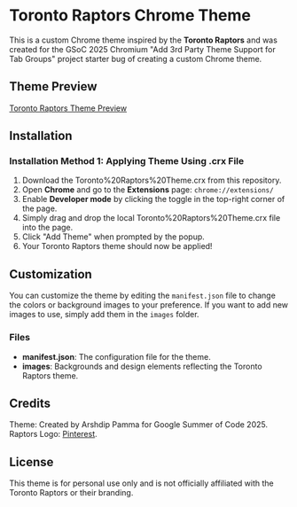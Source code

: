 # Toronto Raptors Chrome Theme

This is a custom Chrome theme inspired by the **Toronto Raptors** and was created for the GSoC 2025 Chromium "Add 3rd Party Theme Support for Tab Groups" project starter bug of creating a custom Chrome theme.

## Theme Preview

[Toronto Raptors Theme Preview](Toronto%20Raptors%20Theme%20Preview.png)

## Installation

### Installation Method 1: Applying Theme Using .crx File

1. Download the Toronto%20Raptors%20Theme.crx from this repository.
2. Open **Chrome** and go to the **Extensions** page: `chrome://extensions/`
3. Enable **Developer mode** by clicking the toggle in the top-right corner of the page.
4. Simply drag and drop the local Toronto%20Raptors%20Theme.crx file into the page.
5. Click "Add Theme" when prompted by the popup.
6. Your Toronto Raptors theme should now be applied!

## Customization

You can customize the theme by editing the `manifest.json` file to change the colors or background images to your preference. If you want to add new images to use, simply add them in the `images` folder.

### Files

- **manifest.json**: The configuration file for the theme.
- **images**: Backgrounds and design elements reflecting the Toronto Raptors theme.

## Credits

Theme: Created by Arshdip Pamma for Google Summer of Code 2025.  
Raptors Logo: [Pinterest](https://es.pinterest.com/pin/458030224577571245/).

## License

This theme is for personal use only and is not officially affiliated with the Toronto Raptors or their branding.
